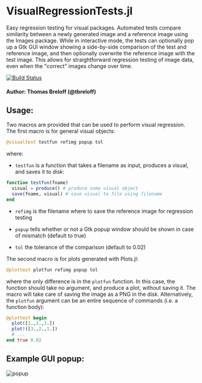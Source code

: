 # VisualRegressionTests.jl

Easy regression testing for visual packages. Automated tests compare similarity between a newly generated image
and a reference image using the Images package. While in interactive mode, the tests can optionally pop up a
Gtk GUI window showing a side-by-side comparison of the test and reference image, and then optionally overwrite
the reference image with the test image. This allows for straightforward regression testing of image data, even
when the "correct" images change over time.

[![Build Status](https://travis-ci.org/tbreloff/VisualRegressionTests.jl.svg?branch=master)](https://travis-ci.org/tbreloff/VisualRegressionTests.jl)

#### Author: Thomas Breloff (@tbreloff)

## Usage:

Two macros are provided that can be used to perform visual regression. The first macro is for general visual
objects:

```julia
@visualtest testfun refimg popup tol
```

where:

- `testfun` is a function that takes a filename as input, produces a visual, and saves it to disk:

```julia
function testfun(fname)
  visual = produce() # produce some visual object
  save(fname, visual) # save visual to file using filename
end
```

- `refimg` is the filename where to save the reference image for regression testing

- `popup` tells whether or not a Gtk popup window should be shown in case of mismatch (default to true)

- `tol` the tolerance of the comparison (default to 0.02)

The second macro is for plots generated with Plots.jl:

```julia
@plottest plotfun refimg popup tol
```

where the only difference is in the `plotfun` function. In this case, the function should take no argument,
and produce a plot, without saving it. The macro will take care of saving the image as a PNG in the disk.
Alternatively, the `plotfun` argument can be an entire sequence of commands (i.e. a function body):

```julia
@plottest begin
  plot([1.,2.,3.])
  plot!([3.,2.,1.])
  # ...
end true 0.02
```

## Example GUI popup:

![popup](popup.png)
